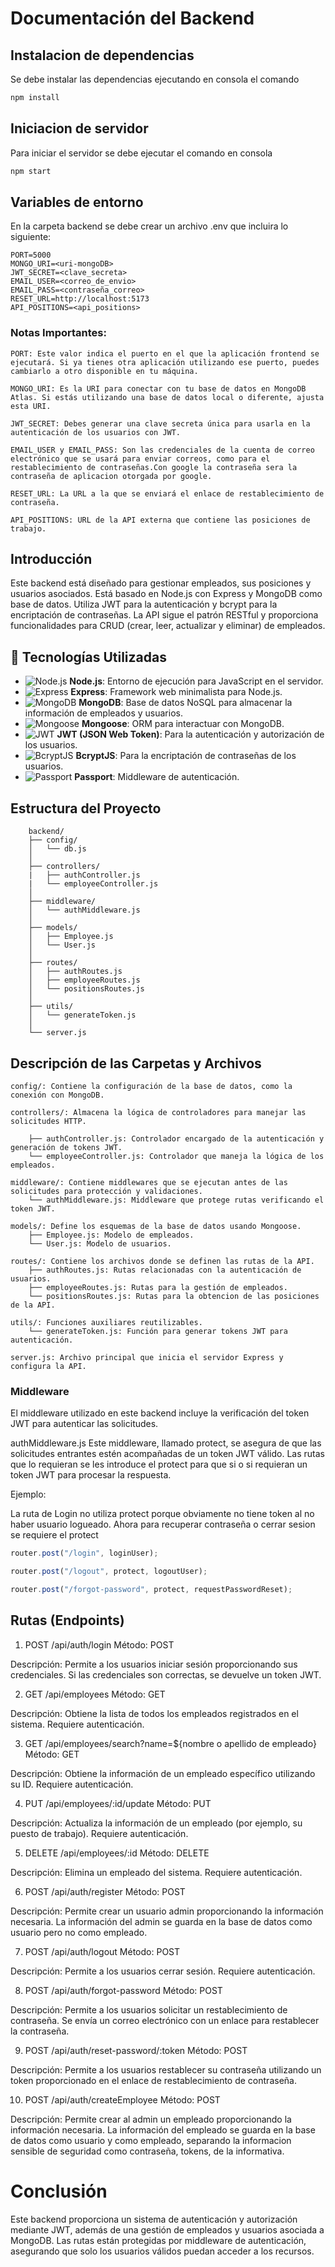 # Documentación del Backend

## Instalacion de dependencias

Se debe instalar las dependencias ejecutando en consola el comando

```javascript
npm install
```

## Iniciacion de servidor

Para iniciar el servidor se debe ejecutar el comando en consola

```javascript
npm start
```

## Variables de entorno

En la carpeta backend se debe crear un archivo .env que incluira lo siguiente:

```
PORT=5000
MONGO_URI=<uri-mongoDB>
JWT_SECRET=<clave_secreta>
EMAIL_USER=<correo_de_envio>
EMAIL_PASS=<contraseña_correo>
RESET_URL=http://localhost:5173
API_POSITIONS=<api_positions>

```

### Notas Importantes:

```
PORT: Este valor indica el puerto en el que la aplicación frontend se ejecutará. Si ya tienes otra aplicación utilizando ese puerto, puedes cambiarlo a otro disponible en tu máquina.

MONGO_URI: Es la URI para conectar con tu base de datos en MongoDB Atlas. Si estás utilizando una base de datos local o diferente, ajusta esta URI.

JWT_SECRET: Debes generar una clave secreta única para usarla en la autenticación de los usuarios con JWT.

EMAIL_USER y EMAIL_PASS: Son las credenciales de la cuenta de correo electrónico que se usará para enviar correos, como para el restablecimiento de contraseñas.Con google la contraseña sera la contraseña de aplicacion otorgada por google.

RESET_URL: La URL a la que se enviará el enlace de restablecimiento de contraseña.

API_POSITIONS: URL de la API externa que contiene las posiciones de trabajo.
```

## Introducción

Este backend está diseñado para gestionar empleados, sus posiciones y usuarios asociados. Está basado en Node.js con Express y MongoDB como base de datos. Utiliza JWT para la autenticación y bcrypt para la encriptación de contraseñas. La API sigue el patrón RESTful y proporciona funcionalidades para CRUD (crear, leer, actualizar y eliminar) de empleados.

## 🚀 Tecnologías Utilizadas

- ![Node.js](https://img.shields.io/badge/Node.js-339933?style=for-the-badge&logo=nodedotjs&logoColor=white) **Node.js**: Entorno de ejecución para JavaScript en el servidor.
- ![Express](https://img.shields.io/badge/Express.js-000000?style=for-the-badge&logo=express&logoColor=white) **Express**: Framework web minimalista para Node.js.
- ![MongoDB](https://img.shields.io/badge/MongoDB-4EA94B?style=for-the-badge&logo=mongodb&logoColor=white) **MongoDB**: Base de datos NoSQL para almacenar la información de empleados y usuarios.
- ![Mongoose](https://img.shields.io/badge/Mongoose-AA0000?style=for-the-badge) **Mongoose**: ORM para interactuar con MongoDB.
- ![JWT](https://img.shields.io/badge/JWT-000000?style=for-the-badge&logo=jsonwebtokens&logoColor=white) **JWT (JSON Web Token)**: Para la autenticación y autorización de los usuarios.
- ![BcryptJS](https://img.shields.io/badge/BcryptJS-4A90E2?style=for-the-badge) **BcryptJS**: Para la encriptación de contraseñas de los usuarios.
- ![Passport](https://img.shields.io/badge/Passport-3B5998?style=for-the-badge&logo=passport&logoColor=white) **Passport**: Middleware de autenticación.

## Estructura del Proyecto

        backend/
        ├── config/
        │   └── db.js
        │
        ├── controllers/
        |   ├── authController.js
        |   └── employeeController.js
        │
        ├── middleware/
        │   └── authMiddleware.js
        │
        ├── models/
        │   ├── Employee.js
        │   └── User.js
        │
        ├── routes/
        │   ├── authRoutes.js
        │   ├── employeeRoutes.js
        │   └── positionsRoutes.js
        │
        ├── utils/
        │   └── generateToken.js
        │
        └── server.js

## Descripción de las Carpetas y Archivos

    config/: Contiene la configuración de la base de datos, como la conexión con MongoDB.

    controllers/: Almacena la lógica de controladores para manejar las solicitudes HTTP.

        ├── authController.js: Controlador encargado de la autenticación y generación de tokens JWT.
        └── employeeController.js: Controlador que maneja la lógica de los empleados.

    middleware/: Contiene middlewares que se ejecutan antes de las solicitudes para protección y validaciones.
        └── authMiddleware.js: Middleware que protege rutas verificando el token JWT.

    models/: Define los esquemas de la base de datos usando Mongoose.
        ├── Employee.js: Modelo de empleados.
        └── User.js: Modelo de usuarios.

    routes/: Contiene los archivos donde se definen las rutas de la API.
        ├── authRoutes.js: Rutas relacionadas con la autenticación de usuarios.
        ├── employeeRoutes.js: Rutas para la gestión de empleados.
        └── positionsRoutes.js: Rutas para la obtencion de las posiciones de la API.

    utils/: Funciones auxiliares reutilizables.
        └── generateToken.js: Función para generar tokens JWT para autenticación.

    server.js: Archivo principal que inicia el servidor Express y configura la API.

### Middleware

El middleware utilizado en este backend incluye la verificación del token JWT para autenticar las solicitudes.

authMiddleware.js
Este middleware, llamado protect, se asegura de que las solicitudes entrantes estén acompañadas de un token JWT válido.
Las rutas que lo requieran se les introduce el protect para que si o si requieran un token JWT para procesar la respuesta.

Ejemplo:

La ruta de Login no utiliza protect porque obviamente no tiene token al no haber usuario logueado.
Ahora para recuperar contraseña o cerrar sesion se requiere el protect

```javascript
router.post("/login", loginUser);

router.post("/logout", protect, logoutUser);

router.post("/forgot-password", protect, requestPasswordReset);
```

## Rutas (Endpoints)

1. POST /api/auth/login
   Método: POST

Descripción: Permite a los usuarios iniciar sesión proporcionando sus credenciales. Si las credenciales son correctas, se devuelve un token JWT.

2. GET /api/employees
   Método: GET

Descripción: Obtiene la lista de todos los empleados registrados en el sistema. Requiere autenticación.

3. GET /api/employees/search?name=${nombre o apellido de empleado}
   Método: GET

Descripción: Obtiene la información de un empleado específico utilizando su ID. Requiere autenticación.

4. PUT /api/employees/:id/update
   Método: PUT

Descripción: Actualiza la información de un empleado (por ejemplo, su puesto de trabajo). Requiere autenticación.

5. DELETE /api/employees/:id
   Método: DELETE

Descripción: Elimina un empleado del sistema. Requiere autenticación.

6. POST /api/auth/register
   Método: POST

Descripción: Permite crear un usuario admin proporcionando la información necesaria. La información del admin se guarda en la base de datos como usuario pero no como empleado.

7. POST /api/auth/logout
   Método: POST

Descripción: Permite a los usuarios cerrar sesión. Requiere autenticación.

8. POST /api/auth/forgot-password
   Método: POST

Descripción: Permite a los usuarios solicitar un restablecimiento de contraseña. Se envía un correo electrónico con un enlace para restablecer la contraseña.

9. POST /api/auth/reset-password/:token
   Método: POST

Descripción: Permite a los usuarios restablecer su contraseña utilizando un token proporcionado en el enlace de restablecimiento de contraseña.

10. POST /api/auth/createEmployee
    Método: POST

Descripción: Permite crear al admin un empleado proporcionando la información necesaria. La información del empleado se guarda en la base de datos como usuario y como empleado, separando la informacion sensible de seguridad como contraseña, tokens, de la informativa.

# Conclusión

Este backend proporciona un sistema de autenticación y autorización mediante JWT, además de una gestión de empleados y usuarios asociada a MongoDB. Las rutas están protegidas por middleware de autenticación, asegurando que solo los usuarios válidos puedan acceder a los recursos.
